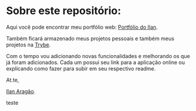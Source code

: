 # Sobre este repositório:

Aqui você pode encontrar meu portfólio web: [Portfólio do Ilan](https://ilanaragao.github.io).

Também ficará armazenado meus projetos pessoais e também meus projetos na [Trybe](https://www.betrybe.com/).

Com o tempo vou adicionando novas funcionalidades e melhorando os que já foram adicionados. Cada um possui seu link para a aplicação online ou explicando como fazer para subir em seu respectivo readme.

At.te,

[Ilan Aragão](https://www.linkedin.com/in/ilanaragao/).

teste
